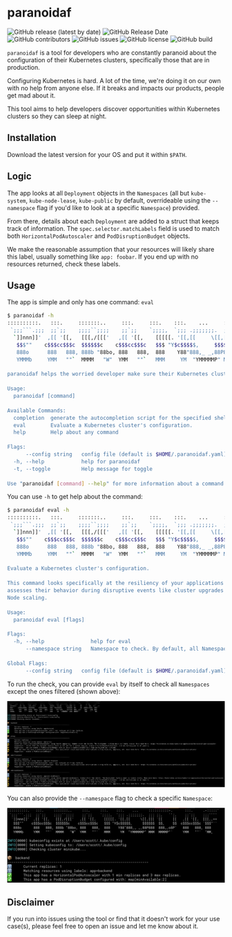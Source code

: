 # paranoidaf

![GitHub release (latest by date)](https://img.shields.io/github/v/release/echoboomer/paranoidaf)
![GitHub Release Date](https://img.shields.io/github/release-date/echoboomer/paranoidaf)
![GitHub contributors](https://img.shields.io/github/contributors/echoboomer/paranoidaf)
![GitHub issues](https://img.shields.io/github/issues/echoboomer/paranoidaf)
![GitHub license](https://img.shields.io/github/license/echoboomer/paranoidaf)
![GitHub build](https://img.shields.io/github/workflow/status/echoboomer/paranoidaf/release)

`paranoidaf` is a tool for developers who are constantly paranoid about the configuration of their Kubernetes clusters, specifically those that are in production.

Configuring Kubernetes is hard. A lot of the time, we're doing it on our own with no help from anyone else. If it breaks and impacts our products, people get mad about it.

This tool aims to help developers discover opportunities within Kubernetes clusters so they can sleep at night.

## Installation

Download the latest version for your OS and put it within `$PATH`.

## Logic

The app looks at all `Deployment` objects in the `Namespaces` (all but `kube-system`, `kube-node-lease`, `kube-public` by default, overrideable using the `--namespace` flag if you'd like to look at a specific `Namespace`) provided.

From there, details about each `Deployment` are added to a struct that keeps track of information. The `spec.selector.matchLabels` field is used to match both `HorizontalPodAutoscaler` and `PodDisruptionBudget` objects.

We make the reasonable assumption that your resources will likely share this label, usually something like `app: foobar`. If you end up with no resources returned, check these labels.

## Usage

The app is simple and only has one command: `eval`

```bash
$ paranoidaf -h
::::::::::.   :::.     :::::::..     :::.     :::.    :::.    ...     ::::::::::-.      :::.     .-:::::'
 `;;;```.;;;  ;;`;;    ;;;;``;;;;    ;;`;;    `;;;;,  `;;; .;;;;;;;.  ;;; ;;,   `';,    ;;`;;    ;;;''''
  `]]nnn]]'  ,[[ '[[,   [[[,/[[['   ,[[ '[[,    [[[[[. '[[,[[     \[[,[[[ `[[     [[   ,[[ '[[,  [[[,,==
   $$$""    c$$$cc$$$c  $$$$$$c    c$$$cc$$$c   $$$ "Y$c$$$$$,     $$$$$$  $$,    $$  c$$$cc$$$c `$$$"``
   888o      888   888, 888b "88bo, 888   888,  888    Y88"888,_ _,88P888  888_,o8P'   888   888, 888
   YMMMb     YMM   ""`  MMMM   "W"  YMM   ""`   MMM     YM  "YMMMMMP" MMM  MMMMP"`     YMM   ""`  "MM,

paranoidaf helps the worried developer make sure their Kubernetes cluster is resilient.

Usage:
  paranoidaf [command]

Available Commands:
  completion  generate the autocompletion script for the specified shell
  eval        Evaluate a Kubernetes cluster's configuration.
  help        Help about any command

Flags:
      --config string   config file (default is $HOME/.paranoidaf.yaml)
  -h, --help            help for paranoidaf
  -t, --toggle          Help message for toggle

Use "paranoidaf [command] --help" for more information about a command.
```

You can use `-h` to get help about the command:

```bash
$ paranoidaf eval -h
::::::::::.   :::.     :::::::..     :::.     :::.    :::.    ...     ::::::::::-.      :::.     .-:::::'
 `;;;```.;;;  ;;`;;    ;;;;``;;;;    ;;`;;    `;;;;,  `;;; .;;;;;;;.  ;;; ;;,   `';,    ;;`;;    ;;;''''
  `]]nnn]]'  ,[[ '[[,   [[[,/[[['   ,[[ '[[,    [[[[[. '[[,[[     \[[,[[[ `[[     [[   ,[[ '[[,  [[[,,==
   $$$""    c$$$cc$$$c  $$$$$$c    c$$$cc$$$c   $$$ "Y$c$$$$$,     $$$$$$  $$,    $$  c$$$cc$$$c `$$$"``
   888o      888   888, 888b "88bo, 888   888,  888    Y88"888,_ _,88P888  888_,o8P'   888   888, 888
   YMMMb     YMM   ""`  MMMM   "W"  YMM   ""`   MMM     YM  "YMMMMMP" MMM  MMMMP"`     YMM   ""`  "MM,

Evaluate a Kubernetes cluster's configuration.

This command looks specifically at the resiliency of your applications and
assesses their behavior during disruptive events like cluster upgrades or
Node scaling.

Usage:
  paranoidaf eval [flags]

Flags:
  -h, --help               help for eval
      --namespace string   Namespace to check. By default, all Namespaces (except for ones filtered out) are checked.

Global Flags:
      --config string   config file (default is $HOME/.paranoidaf.yaml)
```

To run the check, you can provide `eval` by itself to check all `Namespaces` except the ones filtered (shown above):

![All Namespaces](https://github.com/echoboomer/paranoidaf/blob/master/assets/sample-screenshot-1.png)

You can also provide the `--namespace` flag to check a specific `Namespace`:

![Specific Namespace](https://github.com/echoboomer/paranoidaf/blob/master/assets/sample-screenshot-2.png)

## Disclaimer

If you run into issues using the tool or find that it doesn't work for your use case(s), please feel free to open an issue and let me know about it.
